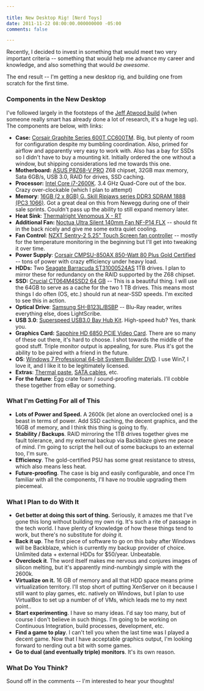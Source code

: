 ```yaml
---
 
title: New Desktop Rig! [Nerd Toys]
date: 2011-11-22 08:00:00.000000000 -05:00
comments: false

---
```

Recently, I decided to invest in something that would meet two very important criteria -- something that would help me advance my career and knowledge, and also something that would *be awesome*.

The end result -- I'm getting a new desktop rig, and building one from scratch for the first time.

### Components in the New Desktop

I've followed largely in the footsteps of the [Jeff Atwood build] (when someone really smart has already done a lot of research, it's a huge leg up). The components are below, with links:

* **Case:** [Corsair Graphite Series 600T CC600TM][Case Link]. Big, but plenty of room for configuration despite my bumbling coordination. Also, primed for airflow and apparently very easy to work with. Also has a bay for SSDs so I didn't have to buy a mounting kit. Initially ordered the one without a window, but shipping considerations led me towards this one.
* **Motherboard:** [ASUS P8Z68-V PRO][MB Link] Z68 chipset, 32GB max memory, Sata 6GB/s, USB 3.0, RAID for drives, SSD caching.
* **Processor:** [Intel Core i7-2600K][i7 Link]. 3.4 GHz Quad-Core out of the box. Crazy over-clockable (which I plan to attempt)
* **Memory**: [16GB (2 x 8GB) G. Skill Ripjaws series DDR3 SDRAM 1888 (PC3 1066)][RAM Link]. Got a great deal on this from Newegg during one of their sale sprints. Couldn't pass up the ability to still expand memory later.
* **Heat Sink**: [Thermalright Venomous X - RT][Sink Link]
* **Additional Fan:** [Noctua Ultra Silent 140mm Fan NF-P14 FLX][Fan Link] -- should fit in the back nicely and give me some extra quiet cooling.
* **Fan Control**: [NZXT Sentry-2 5.25" Touch Screen fan controller][Fan Controller Link] -- mostly for the temperature monitoring in the beginning but I'll get into tweaking it over time.
* **Power Supply**: [Corsair CMPSU-850AX 850-Watt 80 Plus Gold Certified][PS Link] -- tons of power with crazy efficiency under heavy load.
* **HDDs:** Two [Seagate Barracuda ST31000524AS][HDD Link] 1TB drives. I plan to mirror these for redundancy on the RAID supported by the Z68 chipset.
* **SSD:** [Crucial CT064M4SSD2 64 GB][SSD Link] -- This is a beautiful thing. I will use the 64GB to serve as a cache for the two 1 TB drives. This means most things I do often (OS, etc.) should run at near-SSD speeds. I'm excited to see this in action.
* **Optical Drive**: [Samsung SH-B123L/BSBP][Optical Link] -- Blu-Ray reader, writes everything else, does LightScribe.
* **USB 3.0**: [Superspeed USB3.0 Bay Hub Kit][USB Link]. High-speed hub? Yes, thank you.
* **Graphics Card:** [Sapphire HD 6850 PCIE Video Card][Video Link]. There are so many of these out there, it's hard to choose. I shot towards the middle of the good stuff. Triple monitor output is appealing, for sure. Plus it's got the ability to be paired with a friend in the future.
* **OS**: [Windows 7 Professional 64-bit System Builder DVD][Win Link]. I use Win7, I love it, and I like it to be legitimately licensed.
* **Extras**: [Thermal paste][Thermal Link], [SATA cables][SATA Link], etc.
* **For the future**: Egg crate foam / sound-proofing materials. I'll cobble these together from eBay or something.

### What I'm Getting For all of This

* **Lots of Power and Speed.** A 2600k (let alone an overclocked one) is a beast in terms of power. Add SSD caching, the decent graphics, and the 16GB of memory, and I think this thing is going to fly.
* **Stability / Backups**. RAID mirroring the 1TB drives together gives me fault tolerance, and my external backup via Backblaze gives me peace of mind. I'm going to script the hell out of some backups to an external too, I'm sure.
* **Efficiency**. The gold-certified PSU has some great resistance to stress, which also means less heat.
* **Future-proofing**. The case is big and easily configurable, and once I'm familiar with all the components, I'll have no trouble upgrading them piecemeal.

### What I Plan to do With It

* **Get better at doing this sort of thing.** Seriously, it amazes me that I've gone this long without building my own rig. It's such a rite of passage in the tech world. I have plenty of knowledge of how these things tend to work, but there's no substitute for *doing* it.
* **Back it up**. The first piece of software to go on this baby after Windows will be Backblaze, which is currently my backup provider of choice. Unlimited data + external HDDs for $50/year. Unbeatable.
* **Overclock it**. The word itself makes me nervous and conjures images of silicon melting, but it's apparently mind-numbingly simple with the 2600k.
* **Virtualize on it.** 16 GB of memory and all that HDD space means prime virtualization territory. I'll stop short of putting XenServer on it because I still want to play games, etc. natively on Windows, but I plan to use VirtualBox to set up a number of of VMs, which leads me to my next point..
* **Start experimenting**. I have so many ideas. I'd say too many, but of course I don't believe in such things. I'm going to be working on Continuous Integration, build processes, development, etc.
* **Find a game to play**. I can't tell you when the last time was I played a decent game. Now that I have acceptable graphics output, I'm looking forward to nerding out a bit with some games.
* **Go to dual (and eventually triple) monitors**. It's its own reason.

### What Do You Think?

Sound off in the comments -- I'm interested to hear your thoughts!

[Case Link]: http://www.amazon.com/gp/product/B004X63JWS/ref=as_li_qf_sp_asin_il_tl?ie=UTF8&amp;tag=seankilcom-20&amp;linkCode=as2&amp;camp=1789&amp;creative=9325&amp;creativeASIN=B004X63JWS

[Jeff Atwood build]: http://www.codinghorror.com/blog/2011/07/building-a-pc-part-vii-rebooting.html

[MB Link]: http://www.amazon.com/gp/product/B00503EA80/ref=as_li_qf_sp_asin_il_tl?ie=UTF8&amp;tag=seankilcom-20&amp;linkCode=as2&amp;camp=1789&amp;creative=9325&amp;creativeASIN=B00503EA80

[i7 Link]: http://www.amazon.com/gp/product/B004EBUXSA/ref=as_li_qf_sp_asin_il_tl?ie=UTF8&amp;tag=seankilcom-20&amp;linkCode=as2&amp;camp=1789&amp;creative=9325&amp;creativeASIN=B004EBUXSA

[RAM Link]: http://www.newegg.com/Product/Product.aspx?Item=N82E16820231486&amp;nm_mc=TEMC-RMA-Approvel&amp;cm_mmc=TEMC-RMA-Approvel-_-Content-_-text-_-

[Sink Link]: http://www.amazon.com/gp/product/B003NWXH9S/ref=as_li_qf_sp_asin_il_tl?ie=UTF8&amp;tag=seankilcom-20&amp;linkCode=as2&amp;camp=1789&amp;creative=9325&amp;creativeASIN=B003NWXH9S

[Fan Link]: http://www.amazon.com/gp/product/B002XISTXM/ref=as_li_qf_sp_asin_il_tl?ie=UTF8&amp;tag=seankilcom-20&amp;linkCode=as2&amp;camp=1789&amp;creative=9325&amp;creativeASIN=B002XISTXM

[PS Link]: http://www.amazon.com/gp/product/B003PJ6QW4/ref=as_li_qf_sp_asin_il_tl?ie=UTF8&amp;tag=seankilcom-20&amp;linkCode=as2&amp;camp=1789&amp;creative=9325&amp;creativeASIN=B003PJ6QW4

[Fan Controller Link]: http://www.amazon.com/gp/product/B002L16OMO/ref=as_li_qf_sp_asin_il_tl?ie=UTF8&amp;tag=seankilcom-20&amp;linkCode=as2&amp;camp=1789&amp;creative=9325&amp;creativeASIN=B002L16OMO

[HDD Link]: http://www.amazon.com/gp/product/B004IZN3YI/ref=as_li_qf_sp_asin_il_tl?ie=UTF8&amp;tag=seankilcom-20&amp;linkCode=as2&amp;camp=1789&amp;creative=9325&amp;creativeASIN=B004IZN3YI

[SSD Link]: http://www.amazon.com/gp/product/B004W2JKWG/ref=as_li_qf_sp_asin_il_tl?ie=UTF8&amp;tag=seankilcom-20&amp;linkCode=as2&amp;camp=1789&amp;creative=9325&amp;creativeASIN=B004W2JKWG

[Optical Link]: http://www.amazon.com/gp/product/B003XIM3QK/ref=as_li_qf_sp_asin_il_tl?ie=UTF8&amp;tag=seankilcom-20&amp;linkCode=as2&amp;camp=1789&amp;creative=9325&amp;creativeASIN=B003XIM3QK

[USB Link]: http://www.amazon.com/gp/product/B00442W1JI/ref=as_li_qf_sp_asin_il_tl?ie=UTF8&amp;tag=seankilcom-20&amp;linkCode=as2&amp;camp=1789&amp;creative=9325&amp;creativeASIN=B00442W1JI

[Video Link]: http://www.amazon.com/gp/product/B0047ZGIUK/ref=as_li_qf_sp_asin_il_tl?ie=UTF8&amp;tag=seankilcom-20&amp;linkCode=as2&amp;camp=1789&amp;creative=9325&amp;creativeASIN=B0047ZGIUK

[Win Link]: http://www.amazon.com/gp/product/B004Q0T0LU/ref=as_li_qf_sp_asin_il_tl?ie=UTF8&amp;tag=seankilcom-20&amp;linkCode=as2&amp;camp=1789&amp;creative=9325&amp;creativeASIN=B004Q0T0LU

[Thermal Link]: http://www.amazon.com/gp/product/B0002VFXFE/ref=as_li_qf_sp_asin_il_tl?ie=UTF8&amp;tag=seankilcom-20&amp;linkCode=as2&amp;camp=1789&amp;creative=9325&amp;creativeASIN=B0002VFXFE

[SATA Link]: http://www.amazon.com/gp/product/B0001Y8UI4/ref=as_li_qf_sp_asin_il_tl?ie=UTF8&amp;tag=seankilcom-20&amp;linkCode=as2&amp;camp=1789&amp;creative=9325&amp;creativeASIN=B0001Y8UI4
